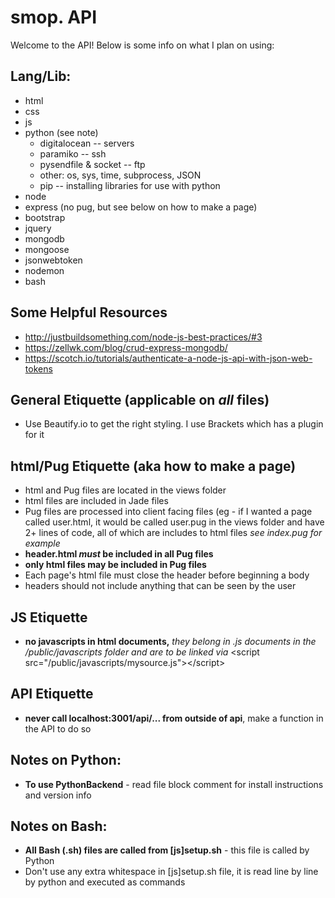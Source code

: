 # smop. API
Welcome to the API! Below is some info on what I plan on using:

## Lang/Lib:
* html
* css
* js
* python (see note)
  * digitalocean -- servers
  * paramiko -- ssh
  * pysendfile & socket -- ftp
  * other: os, sys, time, subprocess, JSON
  * pip -- installing libraries for use with python
* node
* express (no pug, but see below on how to make a page)
* bootstrap
* jquery
* mongodb
* mongoose
* jsonwebtoken
* nodemon
* bash

## Some Helpful Resources 
* http://justbuildsomething.com/node-js-best-practices/#3
* https://zellwk.com/blog/crud-express-mongodb/
* https://scotch.io/tutorials/authenticate-a-node-js-api-with-json-web-tokens

## General Etiquette (applicable on *all* files)
* Use Beautify.io to get the right styling. I use Brackets which has a plugin for it

## html/Pug Etiquette (aka how to make a page)
* html and Pug files are located in the views folder
* html files are included in Jade files
* Pug files are processed into client facing files (eg - if I wanted a page called user.html, it would be called user.pug in the views folder and have 2+ lines of code, all of which are includes to html files *see index.pug for example*
* **header.html *must* be included in all Pug files**
* **only html files may be included in Pug files**
* Each page's html file must close the header before beginning a body
* headers should not include anything that can be seen by the user

## JS Etiquette
* **no javascripts in html documents,** *they belong in .js documents in the /public/javascripts folder and are to be linked via* \<script src="/public/javascripts/mysource.js">\</script>

## API Etiquette 
* **never call localhost:3001/api/... from outside of api**, make a function in the API to do so

## Notes on Python:
* **To use PythonBackend** - read file block comment for install instructions and version info

## Notes on Bash:
* **All Bash (.sh) files are called from [js]setup.sh** - this file is called by Python
* Don't use any extra whitespace in [js]setup.sh file, it is read line by line by python and executed as commands
